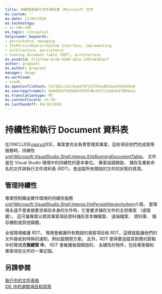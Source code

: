 ```yaml
---
title: 持續性和執行文件資料表 |Microsoft 文件
ms.custom: ''
ms.date: 11/04/2016
ms.technology:
- vs-ide-sdk
ms.topic: conceptual
helpviewer_keywords:
- persistence, managing
- IVsPersistHierarchyItem interface, implementing
- architecture, persistence
- running document table (RDT), architecture
ms.assetid: 27117eae-6c58-4189-a61a-1397a43b5ecf
author: gregvanl
ms.author: gregvanl
manager: douge
ms.workload:
- vssdk
ms.openlocfilehash: 51f3d2cc41c9adaf97215701ad01da2e59d245a8
ms.sourcegitcommit: 6a9d5bd75e50947659fd6c837111a6a547884e2a
ms.translationtype: MT
ms.contentlocale: zh-TW
ms.lasthandoff: 04/16/2018
---
```

# <a name="persistence-and-the-running-document-table"></a>持續性和執行 Document 資料表
在[!INCLUDE[vsprvs](../../code-quality/includes/vsprvs_md.md)]IDE，專案會完全負責管理其專案，這些項目他們完成使用服務時，持續性<xref:Microsoft.VisualStudio.Shell.Interop.SVsRunningDocumentTable>。 文件是在 Visual Studio 環境中的持續性的基本單位。 專案協調開啟、 儲存及重新命名的文件與執行文件資料表 (RDT)，會追蹤所有開啟的文件的狀態的資源。  
  
## <a name="managing-persistence"></a>管理持續性  
 專案控制藉由實作環境的持續性服務<xref:Microsoft.VisualStudio.Shell.Interop.IVsPersistHierarchyItem>介面。 當環境永遠不會直接要求保存本身的文件時，它會要求儲存文件的主控專案 （或階層）。 這可讓專案以將其專案項目資料儲存至本機檔案、 遠端檔案、 資料庫、 儲存機制或其他媒體。  
  
 全域環境維護 RDT。 環境會維護所有開啟的視窗項目和 RDT，這樣就能讓他們的文件接收到特殊的通知，例如當關閉方案。 此外，RDT 使得要追蹤其對應的節點中的環境**方案總管 中**。 RDT 會維護每個開啟的、 永續性的物件，包括專案檔和專案項目文件的一筆記錄。  
  
## <a name="see-also"></a>另請參閱  
 [執行中的文件表格](../../extensibility/internals/running-document-table.md)   
 [IDE 中的選取項目和貨幣](../../extensibility/internals/selection-and-currency-in-the-ide.md)